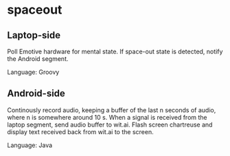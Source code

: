 spaceout
========

Laptop-side
--
Poll Emotive hardware for mental state. If space-out state is detected, notify
the Android segment.

Language: Groovy

Android-side
--
Continously record audio, keeping a buffer of the last n seconds of audio,
where n is somewhere around 10 s. When a signal is received from the laptop
segment, send audio buffer to wit.ai. Flash screen chartreuse and display text
received back from wit.ai to the screen.

Language: Java

